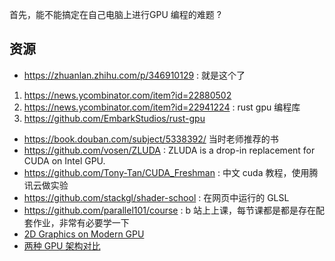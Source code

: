 首先，能不能搞定在自己电脑上进行GPU 编程的难题 ?

## 资源
- https://zhuanlan.zhihu.com/p/346910129 : 就是这个了
1. https://news.ycombinator.com/item?id=22880502
2. https://news.ycombinator.com/item?id=22941224 : rust gpu 编程库
3. https://github.com/EmbarkStudios/rust-gpu
- https://book.douban.com/subject/5338392/ 当时老师推荐的书
- https://github.com/vosen/ZLUDA : ZLUDA is a drop-in replacement for CUDA on Intel GPU.
- https://github.com/Tony-Tan/CUDA_Freshman : 中文 cuda 教程，使用腾讯云做实验
- https://github.com/stackgl/shader-school : 在网页中运行的 GLSL
- https://github.com/parallel101/course : b 站上上课，每节课都是都是存在配套作业，非常有必要学一下
- [2D Graphics on Modern GPU](https://raphlinus.github.io/rust/graphics/gpu/2019/05/08/modern-2d.html)
- [两种 GPU 架构对比](https://www.rastergrid.com/blog/gpu-tech/2021/07/gpu-architecture-types-explained/)
